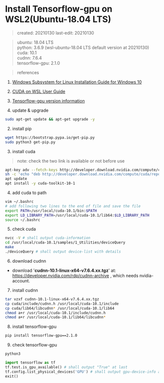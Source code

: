 # Install Tensorflow-gpu on WSL2(Ubuntu-18.04 LTS)
> created: 20210130
> last-edit: 20210130


> ubuntu: 18.04 LTS  
> python: 3.6.9 (wsl-ubuntu-18.04 LTS default version at 20210130)  
> cuda: 10.1  
> cudnn: 7.6.4  
> tensorflow-gpu: 2.1.0  


> references
   1. [Windows Subsystem for Linux Installation Guide for Windows 10](https://docs.microsoft.com/en-us/windows/wsl/install-win10)  
   2. [CUDA on WSL User Guide](https://docs.nvidia.com/cuda/wsl-user-guide/index.html)  
   3. [Tensorflow-gpu version information](https://www.tensorflow.org/install/source#gpu_support_3)  


1. update & upgrade
```bash 
sudo apt-get update && apt-get upgrade -y
```
2. install pip
```bash
wget https://bootstrap.pypa.io/get-pip.py
sudo python3 get-pip.py
```
3. install cuda
> note: check the two link is available or not before use
```bash
apt-key adv --fetch-keys http://developer.download.nvidia.com/compute/cuda/repos/ubuntu1804/x86_64/7fa2af80.pub
sh -c 'echo "deb http://developer.download.nvidia.com/compute/cuda/repos/ubuntu1804/x86_64 /" > /etc/apt/sources.list.d/cuda.list'
apt update
apt install -y cuda-toolkit-10-1
```
4. add cuda to path
```bash
vim ~/.bashrc
# add following two lines to the end of file and save the file
export PATH=/usr/local/cuda-10.1/bin:$PATH
export LD_LIBRARY_PATH=/usr/local/cuda-10.1/lib64:$LD_LIBRARY_PATH
source ~/.bashrc
```
5. check cuda
```bash
nvcc -V # shall output cuda-information
cd /usr/local/cuda-10.1/samples/1_Utilities/deviceQuery
make
./deviceQuery # shall output device-list with details
```
6. download cudnn
* download '**cudnn-10.1-linux-x64-v7.6.4.xx.tgz**' at: https://developer.nvidia.com/rdp/cudnn-archive , which needs nvidia-account.
7. install cudnn
```bash
tar vzxf cudnn-10.1-linux-x64-v7.6.4.xx.tgz
cp cuda/include/cudnn.h /usr/local/cuda-10.1/include
cp cuda/lib64/libcudnn* /usr/local/cuda-10.1/lib64
chmod a+r /usr/local/cuda-10.1/include/cudnn.h
chmod a+r /usr/local/cuda-10.1/lib64/libcudnn*
```
8. install tensorflow-gpu
```bash
pip install tensorflow-gpu==2.1.0
```
9. check tensorflow-gpu
```bash
python3
```
```python
import tensorflow as tf
tf.test.is_gpu_available() # shall output "True" at last
tf.config.list_physical_devices('GPU') # shall output gpu-device-info at first and device-list at last
exit()
```
